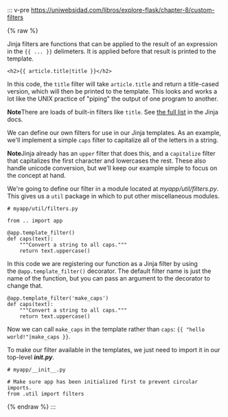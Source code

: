 ::: v-pre
https://uniwebsidad.com/libros/explore-flask/chapter-8/custom-filters

{% raw %}

Jinja filters are functions that can be applied to the result of an expression in the `{{ ... }}` delimeters. It is applied before that result is printed to the template.

```
<h2>{{ article.title|title }}</h2>
```

In this code, the `title` filter will take `article.title` and return a title-cased version, which will then be printed to the template. This looks and works a lot like the UNIX practice of "piping" the output of one program to another.

**Note**There are loads of built-in filters like `title`. See [the full list](http://jinja.pocoo.org/docs/templates/#builtin-filters) in the Jinja docs.

We can define our own filters for use in our Jinja templates. As an example, we'll implement a simple `caps` filter to capitalize all of the letters in a string.

**Note**Jinja already has an `upper` filter that does this, and a `capitalize` filter that capitalizes the first character and lowercases the rest. These also handle unicode conversion, but we'll keep our example simple to focus on the concept at hand.

We're going to define our filter in a module located at _myapp/util/filters.py_. This gives us a `util` package in which to put other miscellaneous modules.

```
# myapp/util/filters.py

from .. import app

@app.template_filter()
def caps(text):
    """Convert a string to all caps."""
    return text.uppercase()
```

In this code we are registering our function as a Jinja filter by using the `@app.template_filter()` decorator. The default filter name is just the name of the function, but you can pass an argument to the decorator to change that.

```
@app.template_filter('make_caps')
def caps(text):
    """Convert a string to all caps."""
    return text.uppercase()
```
Now we can call `make_caps` in the template rather than `caps`: `{{ "hello world!"|make_caps }}`.

To make our filter available in the templates, we just need to import it in our top-level _**init.py**_.

```
# myapp/__init__.py

# Make sure app has been initialized first to prevent circular imports.
from .util import filters
```

{% endraw %}
:::
